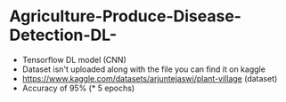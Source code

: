 # Agriculture-Produce-Disease-Detection-DL-

- Tensorflow DL model (CNN)
- Dataset isn't uploaded along with the file you can find it on kaggle
- https://www.kaggle.com/datasets/arjuntejaswi/plant-village (dataset)
- Accuracy of 95% (* 5 epochs)
